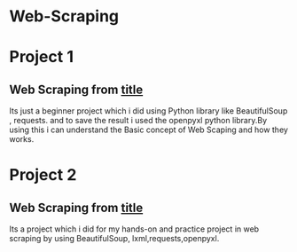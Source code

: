 # Web-Scraping
# Project 1
## Web Scraping from [title](https://www.chess.com)

  Its just a beginner project which i did using Python library like BeautifulSoup , requests. and to save the result i used the  openpyxl python library.By using this i can understand the Basic concept of Web Scaping and how they works. 

# Project 2
## Web Scraping from [title](https://www.imdb.com)
  Its a project which i did for my hands-on and practice project in web scraping by using BeautifulSoup, lxml,requests,openpyxl.
